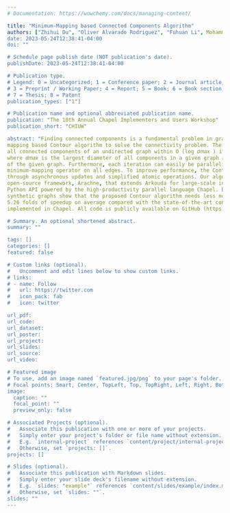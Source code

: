 ```yaml
---
# Documentation: https://wowchemy.com/docs/managing-content/

title: "Minimum-Mapping based Connected Components Algorithm"
authors: ["Zhihui Du", "Oliver Alvarado Rodriguez", "Fuhuan Li", Mohammad Dindoost", "David Bader"]
date: 2023-05-24T12:38:41-04:00
doi: ""

# Schedule page publish date (NOT publication's date).
publishDate: 2023-05-24T12:38:41-04:00

# Publication type.
# Legend: 0 = Uncategorized; 1 = Conference paper; 2 = Journal article;
# 3 = Preprint / Working Paper; 4 = Report; 5 = Book; 6 = Book section;
# 7 = Thesis; 8 = Patent
publication_types: ["1"]

# Publication name and optional abbreviated publication name.
publication: "The 10th Annual Chapel Implementers and Users Workshop"
publication_short: "CHIUW"

abstract: "Finding connected components is a fundamental problem in graph analysis. We develop a novel minimum-
mapping based Contour algorithm to solve the connectivity problem. The Contour algorithm can identify
all connected components of an undirected graph within O (log 𝑑𝑚𝑎𝑥 ) iterations on 𝑚 parallel processors,
where 𝑑𝑚𝑎𝑥 is the largest diameter of all components in a given graph and 𝑚 is the total number of edges
of the given graph. Furthermore, each iteration can easily be parallelized by employing the highly efficient
minimum-mapping operator on all edges. To improve performance, the Contour algorithm is further optimized
through asynchronous updates and simplified atomic operations. Our algorithm has been integrated into an
open-source framework, Arachne, that extends Arkouda for large-scale interactive graph analytics with a
Python API powered by the high-productivity parallel language Chapel. Experimental results on real-world and
synthetic graphs show that the proposed Contour algorithm needs less number of iterations and can achieve
5.26 folds of speedup on average compared with the state-of-the-art connected component method FastSV
implemented in Chapel. All code is publicly available on GitHub (https://github.com/Bears-R-Us/arkouda-njit)."

# Summary. An optional shortened abstract.
summary: ""

tags: []
categories: []
featured: false

# Custom links (optional).
#   Uncomment and edit lines below to show custom links.
# links:
# - name: Follow
#   url: https://twitter.com
#   icon_pack: fab
#   icon: twitter

url_pdf:
url_code:
url_dataset:
url_poster:
url_project:
url_slides:
url_source:
url_video:

# Featured image
# To use, add an image named `featured.jpg/png` to your page's folder. 
# Focal points: Smart, Center, TopLeft, Top, TopRight, Left, Right, BottomLeft, Bottom, BottomRight.
image:
  caption: ""
  focal_point: ""
  preview_only: false

# Associated Projects (optional).
#   Associate this publication with one or more of your projects.
#   Simply enter your project's folder or file name without extension.
#   E.g. `internal-project` references `content/project/internal-project/index.md`.
#   Otherwise, set `projects: []`.
projects: []

# Slides (optional).
#   Associate this publication with Markdown slides.
#   Simply enter your slide deck's filename without extension.
#   E.g. `slides: "example"` references `content/slides/example/index.md`.
#   Otherwise, set `slides: ""`.
slides: ""
---
```

